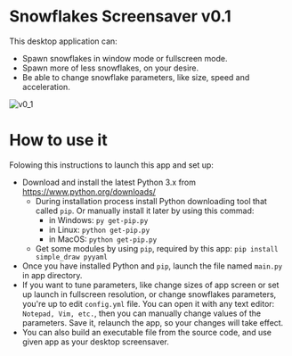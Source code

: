 # Snowflakes Screensaver v0.1

This desktop application can:

- Spawn snowflakes in window mode or fullscreen mode.
- Spawn more of less snowflakes, on your desire.
- Be able to change snowflake parameters, like size, speed and acceleration.

![v0_1](https://user-images.githubusercontent.com/36193247/230888007-9ea05445-092b-4c35-87f1-091f63fa6337.png)

# How to use it

Folowing this instructions to launch this app and set up:

- Download and install the latest Python 3.x from https://www.python.org/downloads/
    - During installation process install Python downloading tool that called `pip`. Or manually install it later by using this commad:
        - in Windows:
            `py get-pip.py`
        - in Linux:
            `python get-pip.py`
        - in MacOS:
            `python get-pip.py`
    - Get some modules by using `pip`, required by this app:
        `pip install simple_draw pyyaml`
- Once you have installed Python and `pip`, launch the file named `main.py` in app directory.
- If you want to tune parameters, like change sizes of app screen or set up launch in fullscreen resolution, or change snowflakes parameters, you're up to edit `config.yml` file. You can open it with any text editor: `Notepad, Vim, etc.`, then you can manually change values of the parameters. Save it, relaunch the app, so your changes will take effect.
- You can also build an executable file from the source code, and use given app as your desktop screensaver.
